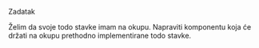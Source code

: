 Zadatak

Želim da svoje todo stavke imam na okupu.
Napraviti komponentu koja će držati na okupu prethodno implementirane todo stavke.